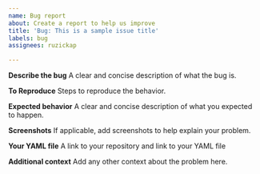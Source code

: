 ```yaml
---
name: Bug report
about: Create a report to help us improve
title: 'Bug: This is a sample issue title'
labels: bug
assignees: ruzickap

---
```


**Describe the bug**
A clear and concise description of what the bug is.

**To Reproduce**
Steps to reproduce the behavior.

**Expected behavior**
A clear and concise description of what you expected to happen.

**Screenshots**
If applicable, add screenshots to help explain your problem.

**Your YAML file**
A link to your repository and link to your YAML file

**Additional context**
Add any other context about the problem here.
